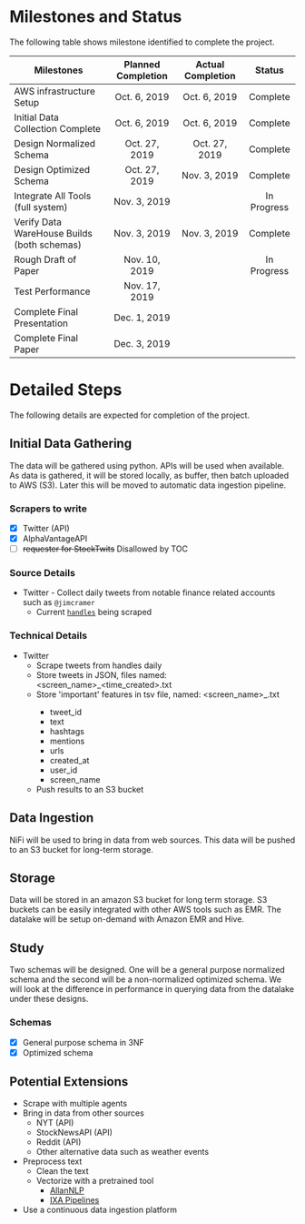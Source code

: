 
# Milestones and Status

The following table shows milestone identified to complete the project.

| Milestones                                  | Planned Completion | Actual Completion  | Status   |
|---------------------------------------------|:------------------:|:------------------:|:--------:|
| AWS infrastructure Setup                    | Oct. 6, 2019       | Oct. 6, 2019       | Complete |
| Initial Data Collection Complete            | Oct. 6, 2019       | Oct. 6, 2019       | Complete |
| Design Normalized Schema                    | Oct. 27, 2019      | Oct. 27, 2019      | Complete |
| Design Optimized Schema                     | Oct. 27, 2019      | Nov. 3, 2019       | Complete |
| Integrate All Tools (full system)           | Nov. 3, 2019       |  | In Progress |
| Verify Data WareHouse Builds (both schemas) | Nov. 3, 2019       | Nov. 3, 2019       | Complete  |
| Rough Draft of Paper                        | Nov. 10, 2019      |  | In Progress |
| Test Performance                            | Nov. 17, 2019      |  |  |
| Complete Final Presentation                 | Dec. 1, 2019       |  |  |
| Complete Final Paper                        | Dec. 3, 2019       |  |  |

# Detailed Steps

The following details are expected for completion of the project.

## Initial Data Gathering

The data will be gathered using python. 
APIs will be used when available. 
As data is gathered, it will be stored locally, as buffer, then batch uploaded to AWS (S3).
Later this will be moved to automatic data ingestion pipeline.

### Scrapers to write

- [X] Twitter (API)
- [X] AlphaVantageAPI
- [ ] ~~requester for StockTwits~~ Disallowed by TOC

### Source Details

* Twitter - Collect daily tweets from notable finance related accounts such as `@jimcramer`
  * Current [`handles`](https://github.com/sjmiller8182/DBMS_Proj/blob/master/scrape_utils/python/twitter_handles.txt) being scraped

### Technical Details

* Twitter
  * Scrape tweets from handles daily
  * Store tweets in JSON, files named: <screen_name>_<time_created>.txt
  * Store 'important' features in tsv file, named: <screen_name>_<date>.txt
    * tweet_id
    * text
    * hashtags
    * mentions
    * urls
    * created_at
    * user_id
    * screen_name
  * Push results to an S3 bucket

## Data Ingestion

NiFi will be used to bring in data from web sources. This data will be pushed to an S3 bucket for long-term storage.

## Storage

Data will be stored in an amazon S3 bucket for long term storage. 
S3 buckets can be easily integrated with other AWS tools such as EMR. 
The datalake will be setup on-demand with Amazon EMR and Hive.

## Study 

Two schemas will be designed. 
One will be a general purpose normalized schema and the second will be a non-normalized optimized schema.
We will look at the difference in performance in querying data from the datalake under these designs.

### Schemas

- [X] General purpose schema in 3NF
- [X] Optimized schema

## Potential Extensions

* Scrape with multiple agents
* Bring in data from other sources
  * NYT (API)
  * StockNewsAPI (API)
  * Reddit (API)
  * Other alternative data such as weather events
* Preprocess text
  * Clean the text
  * Vectorize with a pretrained tool
    * [AllanNLP](https://allennlp.org/)
    * [IXA Pipelines](http://ixa2.si.ehu.es/ixa-pipes/)
* Use a continuous data ingestion platform
